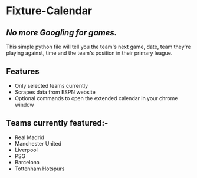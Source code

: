 # Fixture-Calendar
## _No more Googling for games._



This simple python file will tell you the team's next game, date, team they're playing against, time and the team's position in their primary league.
## Features
- Only selected teams currently
- Scrapes data from ESPN website
- Optional commands to open the extended calendar in your chrome window

## Teams currently featured:-
- Real Madrid
- Manchester United
- Liverpool
- PSG
- Barcelona
- Tottenham Hotspurs
